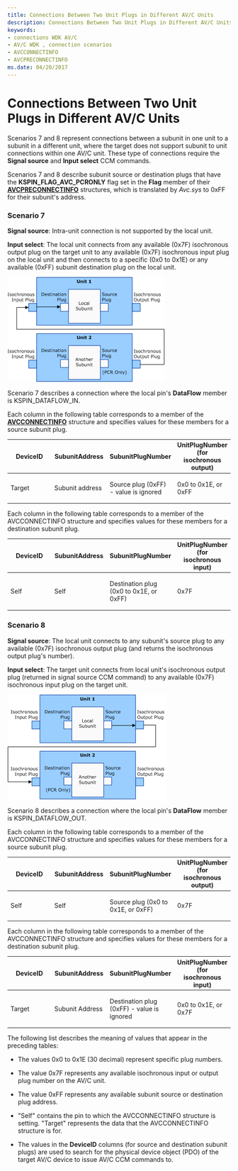 ```yaml
---
title: Connections Between Two Unit Plugs in Different AV/C Units
description: Connections Between Two Unit Plugs in Different AV/C Units
keywords:
- connections WDK AV/C
- AV/C WDK , connection scenarios
- AVCCONNECTINFO
- AVCPRECONNECTINFO
ms.date: 04/20/2017
---
```


# Connections Between Two Unit Plugs in Different AV/C Units


Scenarios 7 and 8 represent connections between a subunit in one unit to a subunit in a different unit, where the target does not support subunit to unit connections within one AV/C unit. These type of connections require the **Signal source** and **Input select** CCM commands.

Scenarios 7 and 8 describe subunit source or destination plugs that have the **KSPIN\_FLAG\_AVC\_PCRONLY** flag set in the **Flag** member of their [**AVCPRECONNECTINFO**](/windows-hardware/drivers/ddi/avc/ns-avc-_avcpreconnectinfo) structures, which is translated by *Avc.sys* to 0xFF for their subunit's address.

### **Scenario 7**

**Signal source**: Intra-unit connection is not supported by the local unit.

**Input select**: The local unit connects from any available (0x7F) isochronous output plug on the target unit to any available (0x7F) isochronous input plug on the local unit and then connects to a specific (0x0 to 0x1E) or any available (0xFF) subunit destination plug on the local unit.

![diagram illustrating a connection where the local pin’s dataflow member is kspin\-dataflow\-in.](images/avc-ccm7.gif)

Scenario 7 describes a connection where the local pin's **DataFlow** member is KSPIN\_DATAFLOW\_IN.

Each column in the following table corresponds to a member of the [**AVCCONNECTINFO**](/windows-hardware/drivers/ddi/avc/ns-avc-_avcconnectinfo) structure and specifies values for these members for a source subunit plug.

<table>
<colgroup>
<col width="25%" />
<col width="25%" />
<col width="25%" />
<col width="25%" />
</colgroup>
<thead>
<tr class="header">
<th>DeviceID</th>
<th>SubunitAddress</th>
<th>SubunitPlugNumber</th>
<th>UnitPlugNumber (for isochronous output)</th>
</tr>
</thead>
<tbody>
<tr class="odd">
<td><p>Target</p></td>
<td><p>Subunit address</p></td>
<td><p>Source plug (0xFF) - value is ignored</p></td>
<td><p>0x0 to 0x1E, or 0xFF</p></td>
</tr>
</tbody>
</table>

 

Each column in the following table corresponds to a member of the AVCCONNECTINFO structure and specifies values for these members for a destination subunit plug.

<table>
<colgroup>
<col width="25%" />
<col width="25%" />
<col width="25%" />
<col width="25%" />
</colgroup>
<thead>
<tr class="header">
<th>DeviceID</th>
<th>SubunitAddress</th>
<th>SubunitPlugNumber</th>
<th>UnitPlugNumber (for isochronous input)</th>
</tr>
</thead>
<tbody>
<tr class="odd">
<td><p>Self</p></td>
<td><p>Self</p></td>
<td><p>Destination plug (0x0 to 0x1E, or 0xFF)</p></td>
<td><p>0x7F</p></td>
</tr>
</tbody>
</table>

 

### **Scenario 8**

**Signal source**: The local unit connects to any subunit's source plug to any available (0x7F) isochronous output plug (and returns the isochronous output plug's number).

**Input select**: The target unit connects from local unit's isochronous output plug (returned in signal source CCM command) to any available (0x7F) isochronous input plug on the target unit.

![diagram illustrating a connection where the local pin’s dataflow member is kspin\-dataflow\-out.](images/avc-ccm8.gif)

Scenario 8 describes a connection where the local pin's **DataFlow** member is KSPIN\_DATAFLOW\_OUT.

Each column in the following table corresponds to a member of the AVCCONNECTINFO structure and specifies values for these members for a source subunit plug.

<table>
<colgroup>
<col width="25%" />
<col width="25%" />
<col width="25%" />
<col width="25%" />
</colgroup>
<thead>
<tr class="header">
<th>DeviceID</th>
<th>SubunitAddress</th>
<th>SubunitPlugNumber</th>
<th>UnitPlugNumber (for isochronous output)</th>
</tr>
</thead>
<tbody>
<tr class="odd">
<td><p>Self</p></td>
<td><p>Self</p></td>
<td><p>Source plug (0x0 to 0x1E, or 0xFF)</p></td>
<td><p>0x7F</p></td>
</tr>
</tbody>
</table>

 

Each column in the following table corresponds to a member of the AVCCONNECTINFO structure and specifies values for these members for a destination subunit plug.

<table>
<colgroup>
<col width="25%" />
<col width="25%" />
<col width="25%" />
<col width="25%" />
</colgroup>
<thead>
<tr class="header">
<th>DeviceID</th>
<th>SubunitAddress</th>
<th>SubunitPlugNumber</th>
<th>UnitPlugNumber (for isochronous input)</th>
</tr>
</thead>
<tbody>
<tr class="odd">
<td><p>Target</p></td>
<td><p>Subunit Address</p></td>
<td><p>Destination plug (0xFF) - value is ignored</p></td>
<td><p>0x0 to 0x1E, or 0x7F</p></td>
</tr>
</tbody>
</table>

 

The following list describes the meaning of values that appear in the preceding tables:

-   The values 0x0 to 0x1E (30 decimal) represent specific plug numbers.

-   The value 0x7F represents any available isochronous input or output plug number on the AV/C unit.

-   The value 0xFF represents any available subunit source or destination plug address.

-   "Self" contains the pin to which the AVCCONNECTINFO structure is setting. "Target" represents the data that the AVCCONNECTINFO structure is for.

-   The values in the **DeviceID** columns (for source and destination subunit plugs) are used to search for the physical device object (PDO) of the target AV/C device to issue AV/C CCM commands to.

 


